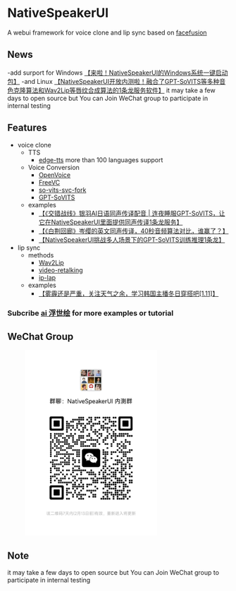 # NativeSpeakerUI
A webui framework for voice clone and lip sync based on [facefusion](https://github.com/facefusion/facefusion)
## News
-add surport  for Windows [【来啦！NativeSpeakerUI的Windows系统一键启动包】](https://www.bilibili.com/video/BV1ft42187SM/?share_source=copy_web&vd_source=453c36b4abef37acd389d4c01b149023)
-and Linux [【NativeSpeakerUI开放内测啦！融合了GPT-SoVITS等多种音色克隆算法和Wav2Lip等唇纹合成算法的1条龙服务软件】](https://www.bilibili.com/video/BV1xJ4m1b72f/?share_source=copy_web&vd_source=453c36b4abef37acd389d4c01b149023)
it may take a few days to open source but 
You can Join WeChat group to participate in internal testing
## Features
- voice clone
  - TTS
    - [edge-tts](https://github.com/rany2/edge-tts) more than 100 languages support
  - Voice Conversion
    - [OpenVoice](https://github.com/myshell-ai/OpenVoice)
    - [FreeVC](https://github.com/OlaWod/FreeVC)
    - [so-vits-svc-fork](https://github.com/voicepaw/so-vits-svc-fork)
    - [GPT-SoVITS](https://github.com/RVC-Boss/GPT-SoVITS)
  - examples
    - [【《交错战线》银羽AI日语同声传译配音 | 连夜睡服GPT-SoVITS，让它在NativeSpeakerUI里面提供同声传译1条龙服务】](https://www.bilibili.com/video/BV14c411x7Af/?share_source=copy_web&vd_source=453c36b4abef37acd389d4c01b149023)
    - [【《白荆回廊》岑缨的英文同声传译，40秒音频算法对比，谁赢了？】](https://www.bilibili.com/video/BV1mw41177fm/?share_source=copy_web&vd_source=453c36b4abef37acd389d4c01b149023)
    - [【NativeSpeakerUI挑战多人场景下的GPT-SoVITS训练推理1条龙】](https://www.bilibili.com/video/BV1DC4y1r7gP/?share_source=copy_web&vd_source=453c36b4abef37acd389d4c01b149023)
- lip sync
  - methods
    - [Wav2Lip](https://github.com/Rudrabha/Wav2Lip)
    - [video-retalking](https://github.com/OpenTalker/video-retalking)
    - [ip-lap](https://github.com/Weizhi-Zhong/IP_LAP)
  - examples
    - [【雾霾还是严重，关注天气之余，学习韩国主播冬日穿搭吧[1.11]】](https://www.bilibili.com/video/BV16k4y1Q7iL/?share_source=copy_web&vd_source=453c36b4abef37acd389d4c01b149023)

### Subcribe [ai 浮世绘](https://space.bilibili.com/3494358200355206) for more examples or tutorial

## WeChat Group
<div>
  <figure>
  <img alt='交流群' src="./chat.jpg?raw=true" width="300px"/>
  <figure>
</div>
    
## Note
it may take a few days to open source but 
You can Join WeChat group to participate in internal testing
